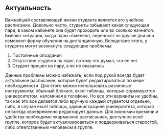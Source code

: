 ## Актуальность

Важнейшей составляющей жизни студента является его учебное расписание. Довольно часто, студенты забывают какая следующая пара, в каком кабинете она будет проходить или во сколько начнется. Бывают ситуации, когда пары отменяют, переносят на другие дни или изменяют форму обучения на дистанционную. Вследствие этого, у студента могут возникнуть следующие проблемы:
1. Постоянные опоздания
2. Отсутствие студента на паре, потому что думал, что ее нет
3. Студент пришел на пару, а ее не оказалось

Данные проблемы можно избежать, если под рукой всегда будет актуальное расписание, которое будет редактироваться по мере необходимости. Для этого можно использовать различные инструменты: обычный блокнот, excel таблицы, которые формируются университетом, напоминая в телефоне. Но все эти варианты не удобны, так как это все делается либо вручную каждый студентом отдельно, либо, в случае excel таблицы, администрацией университета, которая не всегда своевременно редактирует данные.
Для экономии времени и удобства необходимо «карманное расписание», доступное всей группе, которое будет актуализироваться и поддерживаться старостой, либо ответственным человеком в группе. 

